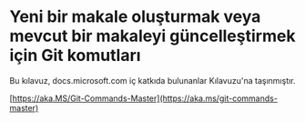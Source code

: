 # <a name="git-commands-for-creating-a-new-article-or-updating-an-existing-article"></a>Yeni bir makale oluşturmak veya mevcut bir makaleyi güncelleştirmek için Git komutları

Bu kılavuz, docs.microsoft.com iç katkıda bulunanlar Kılavuzu'na taşınmıştır.

[https://aka.MS/Git-Commands-Master](https://aka.ms/git-commands-master)

